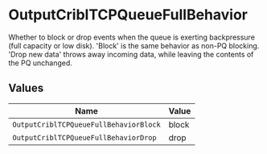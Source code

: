 # OutputCriblTCPQueueFullBehavior

Whether to block or drop events when the queue is exerting backpressure (full capacity or low disk). 'Block' is the same behavior as non-PQ blocking. 'Drop new data' throws away incoming data, while leaving the contents of the PQ unchanged.


## Values

| Name                                   | Value                                  |
| -------------------------------------- | -------------------------------------- |
| `OutputCriblTCPQueueFullBehaviorBlock` | block                                  |
| `OutputCriblTCPQueueFullBehaviorDrop`  | drop                                   |